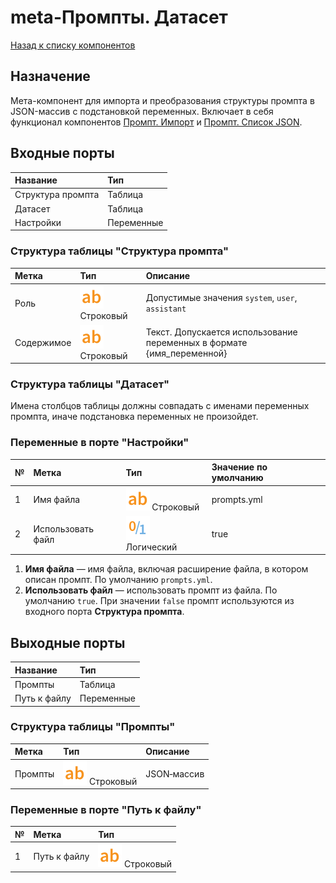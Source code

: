 # meta-Промпты. Датасет

[Назад к списку компонентов](../README.md)

## Назначение

Мета-компонент для импорта и преобразования структуры промпта в JSON-массив с подстановкой переменных. Включает в себя функционал компонентов [Промпт. Импорт](./prompt-import.md) и [Промпт. Список JSON](./prompt-json-list.md).

## Входные порты

| Название          | Тип        |
| :---------------- | :--------- |
| Структура промпта | Таблица    |
| Датасет           | Таблица    |
| Настройки         | Переменные |

### Структура таблицы "Структура промпта"

| Метка      | Тип                             | Описание                             |
| :--------- | :------------------------------ | :----------------------------------- |
| Роль       | ![](./img/string.svg) Строковый | Допустимые значения `system`, `user`, `assistant`|
| Содержимое | ![](./img/string.svg) Строковый | Текст. Допускается использование переменных в формате {имя_переменной}|

### Структура таблицы "Датасет"

Имена столбцов таблицы должны совпадать с именами переменных промпта, иначе подстановка переменных не произойдет.

### Переменные в порте "Настройки"

| №   | Метка             | Тип                               | Значение по умолчанию |
| :-- | :---------------- | :-------------------------------- | :-------------------- |
| 1   | Имя файла         | ![](./img/string.svg) Строковый   | prompts.yml           |
| 2   | Использовать файл | ![](./img/logical.svg) Логический | true                  |

1. **Имя файла** — имя файла, включая расширение файла, в котором описан промпт. По умолчанию `prompts.yml`.
2. **Использовать файл** — использовать промпт из файла. По умолчанию `true`. При значении `false` промпт используются из входного порта **Структура промпта**.

## Выходные порты

| Название     | Тип        |
| :----------- | :--------- |
| Промпты      | Таблица    |
| Путь к файлу | Переменные |

### Структура таблицы "Промпты"

| Метка   | Тип                             | Описание               |
| :------ | :------------------------------ | :--------------------- |
| Промпты | ![](./img/string.svg) Строковый | JSON‑массив            |

### Переменные в порте "Путь к файлу"

| №   | Метка        | Тип                             |
| :-- | :----------- | :------------------------------ |
| 1   | Путь к файлу | ![](./img/string.svg) Строковый |